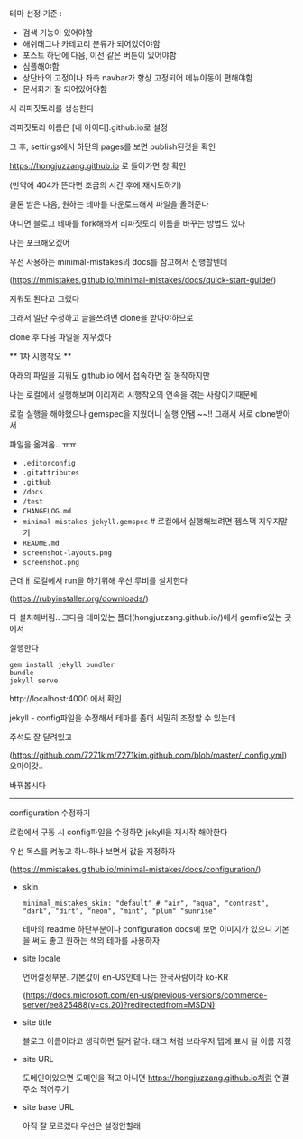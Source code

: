 테마 선정 기준 : 

* 검색 기능이 있어야함  
* 해쉬태그나 카테고리 분류가 되어있어야함
* 포스트 하단에 다음, 이전 같은 버튼이 있어야함
* 심플해야함
* 상단바의 고정이나 좌측 navbar가 항상 고정되어 메뉴이동이 편해야함
* 문서화가 잘 되어있어야함

새 리파짓토리를 생성한다

리파짓토리 이름은 [내 아이디].github.io로 설정

그  후, settings에서  하단의 pages를 보면 publish된것을 확인

https://hongjuzzang.github.io 로 들어가면 창 확인

(만약에 404가 뜬다면 조금의 시간 후에 재시도하기)

클론 받은 다음, 원하는 테마를 다운로드해서 파일을 올려준다

아니면 블로그 테마를 fork해와서 리파짓토리 이름을 바꾸는 방법도 있다

나는 포크해오겠어

우선 사용하는 minimal-mistakes의 docs를 참고해서 진행할텐데

(https://mmistakes.github.io/minimal-mistakes/docs/quick-start-guide/)

지워도 된다고 그랬다

그래서 일단 수정하고 글을쓰려면 clone을 받아야하므로

clone 후 다음 파일을 지우겠다

** 1차 시행착오 ** 

아래의 파일을 지워도 github.io 에서 접속하면 잘 동작하지만

나는 로컬에서 실행해보며 이리저리 시행착오의 연속을 겪는 사람이기때문에

로컬 실행을 해야했으나 gemspec을 지웠더니 실행 안됌 ~~!! 그래서 새로 clone받아서 

파일을 옮겨옴.. ㅠㅠ

- `.editorconfig`
- `.gitattributes`
- `.github`
- `/docs`
- `/test`
- `CHANGELOG.md`
- `minimal-mistakes-jekyll.gemspec` # 로컬에서 실행해보려면 젬스팩 지우지말기
- `README.md`
- `screenshot-layouts.png`
- `screenshot.png`

근데ㅐ 로컬에서 run을 하기위해 우선 루비를 설치한다

(https://rubyinstaller.org/downloads/)

다 설치해버림.. 그다음 테마있는 폴더(hongjuzzang.github.io/)에서 gemfile있는 곳에서

실행한다

```
gem install jekyll bundler
bundle
jekyll serve
```

http://localhost:4000 에서 확인

jekyll - config파일을 수정해서 테마를 좀더 세밀히 조정할 수 있는데

주석도 잘 달려있고

(https://github.com/7271kim/7271kim.github.com/blob/master/_config.yml) 오마이갓..

바꿔봅시다

---

configuration 수정하기

로컬에서 구동 시 config파일을 수정하면 jekyll을 재시작 해야한다

우선 독스를 켜놓고 하나하나 보면서 값을 지정하자

(https://mmistakes.github.io/minimal-mistakes/docs/configuration/)

* skin

  ```
  minimal_mistakes_skin: "default" # "air", "aqua", "contrast", "dark", "dirt", "neon", "mint", "plum" "sunrise"
  ```

  테마의 readme 하단부분이나 configuration docs에 보면 이미지가 있으니 기본을 써도 좋고 원하는 색의 테마를 사용하자

* site locale

  언어설정부분. 기본값이 en-US인데 나는 한국사람이라 ko-KR

  (https://docs.microsoft.com/en-us/previous-versions/commerce-server/ee825488(v=cs.20)?redirectedfrom=MSDN)

* site title

  블로그 이름이라고 생각하면 될거 같다. <title></title> 태그 처럼 브라우저 탭에 표시 될 이름 지정

* site URL

  도메인이있으면 도메인을 적고 아니면 https://hongjuzzang.github.io처럼 연결 주소 적어주기

* site base URL

  아직 잘 모르겠다 우선은 설정안할래

